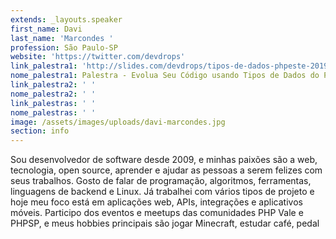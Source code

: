 ```yaml
---
extends: _layouts.speaker
first_name: Davi
last_name: 'Marcondes '
profession: São Paulo-SP
website: 'https://twitter.com/devdrops'
link_palestra1: 'http://slides.com/devdrops/tipos-de-dados-phpeste-2019'
nome_palestra1: Palestra - Evolua Seu Código usando Tipos de Dados do PHP7
link_palestra2: ' '
nome_palestra2: ' '
link_palestras: ' '
nome_palestras: ' '
image: /assets/images/uploads/davi-marcondes.jpg
section: info
---
```

Sou desenvolvedor de software desde 2009, e minhas paixões são a web, tecnologia, open source, aprender e ajudar as pessoas a serem felizes com seus trabalhos. Gosto de falar de programação, algoritmos, ferramentas, linguagens de backend e Linux. Já trabalhei com vários tipos de projeto e hoje meu foco está em aplicações web, APIs, integrações e aplicativos móveis. Participo dos eventos e meetups das comunidades PHP Vale e PHPSP, e meus hobbies principais são jogar Minecraft, estudar café, pedal
